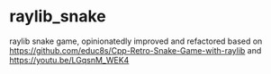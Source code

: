 # raylib_snake

raylib snake game, opinionatedly improved and refactored based
on https://github.com/educ8s/Cpp-Retro-Snake-Game-with-raylib and https://youtu.be/LGqsnM_WEK4
